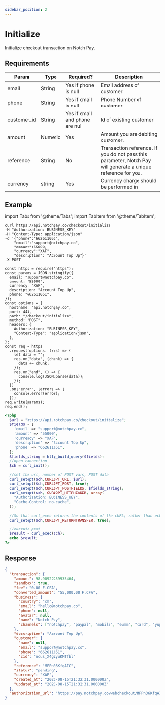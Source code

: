```yaml
---
sidebar_position: 2
---
```


# Initialize

Initialize checkout transaction on Notch Pay.

## Requirements

<table>
<thead>
<tr>
<th>Param</th>
<th>Type</th>
<th>Required?</th>
<th>Description</th>
</tr>
</thead>
<tbody>
<tr>
<td>email</td>
<td>String</td>
<td>Yes if phone is null</td>
<td>Email address of customer</td>
</tr>
<tr>
<td>phone</td>
<td>String</td>
<td>Yes if email is null</td>
<td>Phone Number of customer</td>
</tr>
<tr>
<td>customer_id</td>
<td>String</td>
<td>Yes if email and phone are null</td>
<td>Id of existing customer</td>
</tr>
<tr>
<td>amount</td>
<td>Numeric</td>
<td>Yes</td>
<td>Amount you are debiting customer.</td>
</tr>
<tr>
<td>reference</td>
<td>String</td>
<td>No</td>
<td>Transaction reference. If you do not pass this parameter, Notch Pay will generate a unique reference for you.</td>
</tr>
<tr>
<td>currency</td>
<td>string</td>
<td>Yes</td>
<td>Currency charge should be performed in</td>
</tr>
</tbody>
</table>

## Example

import Tabs from '@theme/Tabs';
import TabItem from '@theme/TabItem';

<Tabs>
<TabItem value="curl" label="cURL">

```curl
curl https://api.notchpay.co/checkout/initialize
-H "Authorization: BUSINESS_KEY"
-H "Content-Type: application/json"
-d '{"phone":"662611051",
    "email":"support@notchpay.co",
    "amount":55000,
    "currency":"XAF",
    "description": "Account Top Up"}'
-X POST
```

</TabItem>
<TabItem value="node" label="NodeJS">

```node
const https = require("https");
const params = JSON.stringify({
  email: "support@notchpay.co",
  amount: "55000",
  currency: "XAF",
  description: "Account Top Up",
  phone: "662611051",
});
const options = {
  hostname: "api.notchpay.co",
  port: 443,
  path: "/checkout/initialize",
  method: "POST",
  headers: {
    Authorization: "BUSINESS_KEY",
    "Content-Type": "application/json",
  },
};
const req = https
  .request(options, (res) => {
    let data = "";
    res.on("data", (chunk) => {
      data += chunk;
    });
    res.on("end", () => {
      console.log(JSON.parse(data));
    });
  })
  .on("error", (error) => {
    console.error(error);
  });
req.write(params);
req.end();
```

</TabItem>
<TabItem value="php" label="PHP">

```php
<?php
  $url = "https://api.notchpay.co/checkout/initialize";
  $fields = [
    'email' => "support@notchpay.co",
    'amount' => "55000",
    'currency' => "XAF",
    'description' => "Account Top Up",
    'phone' => "662611051",
  ];
  $fields_string = http_build_query($fields);
  //open connection
  $ch = curl_init();

  //set the url, number of POST vars, POST data
  curl_setopt($ch,CURLOPT_URL, $url);
  curl_setopt($ch,CURLOPT_POST, true);
  curl_setopt($ch,CURLOPT_POSTFIELDS, $fields_string);
  curl_setopt($ch, CURLOPT_HTTPHEADER, array(
    "Authorization: BUSINESS_KEY",
    "Cache-Control: no-cache",
  ));

  //So that curl_exec returns the contents of the cURL; rather than echoing it
  curl_setopt($ch,CURLOPT_RETURNTRANSFER, true);

  //execute post
  $result = curl_exec($ch);
  echo $result;
?>
```

</TabItem>
</Tabs>

## Response

```json
{
  "transaction": {
    "amount": 98.90922759935464,
    "sandbox": true,
    "fee": "0.00 F.CFA",
    "converted_amount": "55,000.00 F.CFA",
    "business": {
      "country": "cm",
      "email": "hello@notchpay.co",
      "phone": null,
      "avatar": null,
      "name": "Notch Pay",
      "channels": ["notchpay", "paypal", "mobile", "eumm", "card", "yup"]
    },
    "description": "Account Top Up",
    "customer": {
      "name": null,
      "email": "support@notchpay.co",
      "phone": "662611051",
      "cid": "ncus_X4gZyuKMTfbl"
    },
    "reference": "MFPn36KfqAIC",
    "status": "pending",
    "currency": "XAF",
    "created_at": "2021-08-15T21:32:31.000000Z",
    "updated_at": "2021-08-15T21:32:31.000000Z"
  },
  "authorization_url": "https://pay.notchpay.co/webcheckout/MFPn36KfqAIC"
}
```
